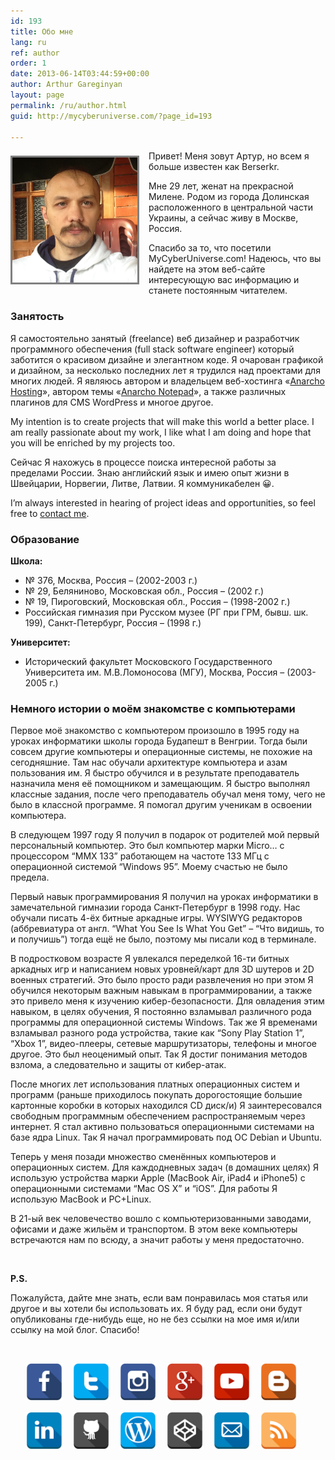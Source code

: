 ```yaml
---
id: 193
title: Обо мне
lang: ru
ref: author
order: 1
date: 2013-06-14T03:44:59+00:00
author: Arthur Gareginyan
layout: page
permalink: /ru/author.html
guid: http://mycyberuniverse.com/?page_id=193

---
```

<img class="author" src="/images/author.png" alt="Arthur Gareginyan" width="200" />
<style>
img.author {
	float: left;
	margin-top: 8px;
	margin-right: 15px;
	margin-bottom: 15px;
	border: 3px solid grey;
}
</style>

Привет! Меня зовут Артур, но всем я больше известен как Berserkr.

Мне 29 лет, женат на прекрасной Милене. Родом из города Долинская расположенного в центральной части Украины, а сейчас живу в Москве, Россия.

Спасибо за то, что посетили MyCyberUniverse.com! Надеюсь, что вы найдете на этом веб-сайте интересующую вас информацию и станете постоянным читателем.


### Занятость

Я самостоятельно занятый (freelance) веб дизайнер и разработчик программного обеспечения (full stack software engineer) который заботится о красивом дизайне и элегантном коде. Я очарован графикой и дизайном, за несколько последних лет я трудился над проектами для многих людей. Я являюсь автором и владельцем веб-хостинга «<a href="http://anarcho-hosting.tk" target="_blank">Anarcho Hosting</a>», автором темы «<a href="http://wordpress.org/themes/anarcho-notepad" target="_blank">Anarcho Notepad</a>», а также различных плагинов для CMS WordPress и многое другое.

My intention is to create projects that will make this world a better place. I am really passionate about my work, I like what I am doing and hope that you will be enriched by my projects too.
 
Сейчас Я нахожусь в процессе поиска интересной работы за пределами России. Знаю английский язык и имею опыт жизни в Швейцарии, Норвегии, Литве, Латвии. Я коммуникабелен 😀.
 
I’m always interested in hearing of project ideas and opportunities, so feel free to [contact me](http://www.arthurgareginyan.com/contact.html).


### Образование

**Школа:**

  * № 376, Москва, Россия &#8211; (2002-2003 г.)
  * № 29, Беляниново, Московская обл., Россия &#8211; (2002 г.)
  * № 19, Пироговский, Московская обл., Россия &#8211; (1998-2002 г.)
  * Российская гимназия при Русском музее (РГ при ГРМ, бывш. шк. 199), Санкт-Петербург, Россия &#8211; (1998 г.)

**Университет:**

  * Исторический факультет Московского Государственного Университета им. М.В.Ломоносова (МГУ), Москва, Россия &#8211; (2003-2005 г.)


### Немного истории о моём знакомстве с компьютерами

Первое моё знакомство с компьютером произошло в 1995 году на уроках информатики школы города Будапешт в Венгрии. Тогда были совсем другие компьютеры и операционные системы, не похожие на сегодняшние. Там нас обучали архитектуре компьютера и азам пользования им. Я быстро обучился и в результате преподаватель назначила меня её помощником и замещающим. Я быстро выполнял классные задания, после чего преподаватель обучал меня тому, чего не было в классной программе. Я помогал другим ученикам в освоении компьютера.

В следующем 1997 году Я получил в подарок от родителей мой первый персональный компьютер. Это был компьютер марки Micro… с процессором “MMX 133” работающем на частоте 133 МГц c операционной системой “Windows 95”. Моему счастью не было предела.

Первый навык программирования Я получил на уроках информатики в замечательной гимназии города Санкт-Петербург в 1998 году. Нас обучали писать 4-ёх битные аркадные игры. WYSIWYG редакторов (аббревиатура от англ. “What You See Is What You Get” &#8211; “Что видишь, то и получишь”) тогда ещё не было, поэтому мы писали код в терминале.

В подростковом возрасте Я увлекался переделкой 16-ти битных аркадных игр и написанием новых уровней/карт для 3D шутеров и 2D военных стратегий. Это было просто ради развлечения но при этом Я обучился некоторым важным навыкам в программировании, а также это привело меня к изучению кибер-безопасности. Для овладения этим навыком, в целях обучения, Я постоянно взламывал различного рода программы для операционной системы Windows. Так же Я временами взламывал разного рода устройства, такие как “Sony Play Station 1”, “Xbox 1”, видео-плееры, сетевые маршрутизаторы, телефоны и многое другое. Это был неоценимый опыт. Так Я достиг понимания методов взлома, а следовательно и защиты от кибер-атак.

После многих лет использования платных операционных систем и программ (раньше приходилось покупать дорогостоящие большие картонные коробки в которых находился CD диск/и) Я заинтересовался свободным программным обеспечением распространяемым через интернет. Я стал активно пользоваться операционными системами на базе ядра Linux. Так Я начал программировать под ОС Debian и Ubuntu.

Теперь у меня позади множество сменённых компьютеров и операционных систем. Для каждодневных задач (в домашних целях) Я использую устройства марки Apple (MacBook Air, iPad4 и iPhone5) с операционными системами “Mac OS X” и “iOS”. Для работы Я использую MacBook и PC+Linux.

В 21-ый век человечество вошло с компьютеризованными заводами, офисами и даже жильём и транспортом. В этом веке компьютеры встречаются нам по всюду, а значит работы у меня предостаточно.

&nbsp;

**P.S.**
  
Пожалуйста, дайте мне знать, если вам понравилась моя статья или другое и вы хотели бы использовать их. Я буду рад, если они будут опубликованы где-нибудь еще, но не без ссылки на мое имя и/или ссылку на мой блог. Спасибо!

&nbsp;
&nbsp;

<ul class="smbt-social-icons">
  <li>
    <a href="https://www.facebook.com/arthur.gareginyan" title="Facebook" target="blank">
    <img src="/images/social-media-icons/facebook.png" alt="Facebook" /> </a>
  </li>
  <li>
    <a href="https://twitter.com/AGareginyan" title="Twitter" target="blank">
    <img src="/images/social-media-icons/twitter.png" alt="Twitter" /> </a>
  </li>
  <li>
    <a href="http://instagram.com/arthur_gareginyan" title="Instagram" target="blank">
    <img src="/images/social-media-icons/instagram.png" alt="Instagram" /> </a>
  </li>
  <li>
    <a href="https://plus.google.com/+ArthurGareginyan" title="Google+" target="blank">
    <img src="/images/social-media-icons/google.png" alt="Google+" /> </a>
  </li>
  <li>
    <a href="https://www.youtube.com/channel/UCvQenE1DumnZy1k5sTvgmSA" title="YouTube" target="blank">
    <img src="/images/social-media-icons/youtube.png" alt="YouTube" /> </a>
  </li>
  <li>
    <a href="http://oneberserk.blogspot.ru" title="Blogger" target="blank">
    <img src="/images/social-media-icons/blogger.png" alt="Blogger" /> </a>
  </li>
  <li>
    <a href="http://www.linkedin.com/in/arthurgareginyan" title="LinkedIn" target="blank">
    <img src="/images/social-media-icons/linkedin.png" alt="LinkedIn" /> </a>
  </li>
  <li>
    <a href="https://github.com/ArthurGareginyan" title="Github" target="blank">
    <img src="/images/social-media-icons/github.png" alt="Github" /> </a>
  </li>
  <li>
    <a href="https://profiles.wordpress.org/arthur-gareginyan/" title="WordPress" target="blank">
    <img src="/images/social-media-icons/wordpress.png" alt="WordPress" /> </a>
  </li>
  <li>
    <a href="http://codepen.io/berserkr/" title="Codepen" target="blank">
    <img src="/images/social-media-icons/codepen.png" alt="Codepen" /> </a>
  </li>
  <li>
    <a href="mailto:arthurgareginyan@gmail.com" title="Email" target="blank">
    <img src="/images/social-media-icons/mail.png" alt="Email" /> </a>
  </li>
  <li>
    <a href="http://mycyberuniverse.com/feed" title="RSS Feed" target="blank">
    <img src="/images/social-media-icons/rss.png" alt="RSS Feed" /> </a>
  </li>
</ul>
<style>
.smbt-social-icons li {
	list-style-type: none;
	float: left;
}
.smbt-social-icons img {
	width: 60px;
	padding-right: 15px;
	padding-bottom: 15px;
}
</style>
<br/>